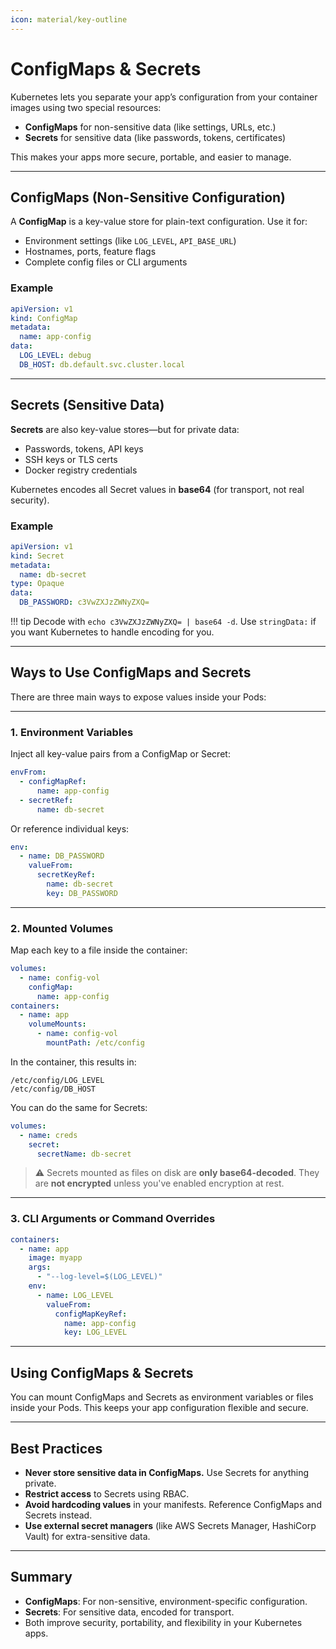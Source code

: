 ```yaml
---
icon: material/key-outline
---
```


<h1>ConfigMaps & Secrets</h1>

Kubernetes lets you separate your app’s configuration from your container images using two special resources:

- <strong>ConfigMaps</strong> for non-sensitive data (like settings, URLs, etc.)
- <strong>Secrets</strong> for sensitive data (like passwords, tokens, certificates)

This makes your apps more secure, portable, and easier to manage.

---

<h2>ConfigMaps (Non-Sensitive Configuration)</h2>

A <strong>ConfigMap</strong> is a key-value store for plain-text configuration. Use it for:
- Environment settings (like <code>LOG_LEVEL</code>, <code>API_BASE_URL</code>)
- Hostnames, ports, feature flags
- Complete config files or CLI arguments

<h3>Example</h3>

```yaml
apiVersion: v1
kind: ConfigMap
metadata:
  name: app-config
data:
  LOG_LEVEL: debug
  DB_HOST: db.default.svc.cluster.local
```

---

<h2>Secrets (Sensitive Data)</h2>

<strong>Secrets</strong> are also key-value stores—but for private data:

- Passwords, tokens, API keys
- SSH keys or TLS certs
- Docker registry credentials

Kubernetes encodes all Secret values in <strong>base64</strong> (for transport, not real security).

<h3>Example</h3>

```yaml
apiVersion: v1
kind: Secret
metadata:
  name: db-secret
type: Opaque
data:
  DB_PASSWORD: c3VwZXJzZWNyZXQ=
```

!!! tip
    Decode with `echo c3VwZXJzZWNyZXQ= | base64 -d`. Use `stringData:` if you want Kubernetes to handle encoding for you.

---

## Ways to Use ConfigMaps and Secrets

There are three main ways to expose values inside your Pods:

---

### 1. Environment Variables

Inject all key-value pairs from a ConfigMap or Secret:

```yaml
envFrom:
  - configMapRef:
      name: app-config
  - secretRef:
      name: db-secret
```

Or reference individual keys:

```yaml
env:
  - name: DB_PASSWORD
    valueFrom:
      secretKeyRef:
        name: db-secret
        key: DB_PASSWORD
```

---

### 2. Mounted Volumes

Map each key to a file inside the container:

```yaml
volumes:
  - name: config-vol
    configMap:
      name: app-config
containers:
  - name: app
    volumeMounts:
      - name: config-vol
        mountPath: /etc/config
```

In the container, this results in:

```
/etc/config/LOG_LEVEL
/etc/config/DB_HOST
```

You can do the same for Secrets:

```yaml
volumes:
  - name: creds
    secret:
      secretName: db-secret
```

> ⚠️ Secrets mounted as files on disk are **only base64-decoded**. They are **not encrypted** unless you've enabled encryption at rest.

---

### 3. CLI Arguments or Command Overrides

```yaml
containers:
  - name: app
    image: myapp
    args:
      - "--log-level=$(LOG_LEVEL)"
    env:
      - name: LOG_LEVEL
        valueFrom:
          configMapKeyRef:
            name: app-config
            key: LOG_LEVEL
```

---

<h2>Using ConfigMaps & Secrets</h2>

You can mount ConfigMaps and Secrets as environment variables or files inside your Pods. This keeps your app configuration flexible and secure.

---

<h2>Best Practices</h2>
<ul>
<li><strong>Never store sensitive data in ConfigMaps.</strong> Use Secrets for anything private.</li>
<li><strong>Restrict access</strong> to Secrets using RBAC.</li>
<li><strong>Avoid hardcoding values</strong> in your manifests. Reference ConfigMaps and Secrets instead.</li>
<li><strong>Use external secret managers</strong> (like AWS Secrets Manager, HashiCorp Vault) for extra-sensitive data.</li>
</ul>

---

<h2>Summary</h2>
<ul>
<li><strong>ConfigMaps</strong>: For non-sensitive, environment-specific configuration.</li>
<li><strong>Secrets</strong>: For sensitive data, encoded for transport.</li>
<li>Both improve security, portability, and flexibility in your Kubernetes apps.</li>
</ul>
